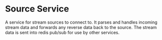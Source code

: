 # Source Service

A service for stream sources to connect to. It parses and handles incoming
stream data and forwards any reverse data back to the source. The stream data
is sent into redis pub/sub for use by other services.
